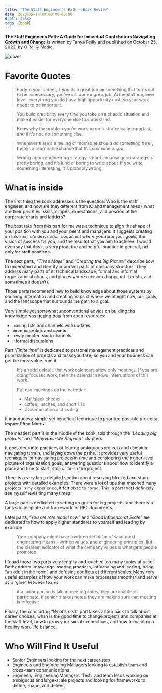 ```yaml
---
title: "The Staff Engineer's Path — Book Review"
date: 2023-05-14T00:00:00+08:00  
draft: false  
tags: [book]
---
```


**The Staff Engineer's Path: A Guide for Individual Contributors Navigating Growth and Change** is written by Tanya Reilly and published on October 25, 2022, by O'Reilly Media.


![cover](/images/15-book-review-the-staff-engineers-path/cover.jpg#center)

# Favorite Quotes

> Early in your career, if you do a great job on something that turns out to be unnecessary, you’ve still done a great job. At the staff engineer level, everything you do has a high opportunity cost, so your work needs to be important.
> 

> You build credibility every time you take on a chaotic situation and make it easier for everyone else to understand.
> 

> Know why the problem you’re working on is strategically important, and if it’s not, do something else.
> 

> Whenever there's a feeling of “someone should do something here”, there s a reasonable chance that this someone is you.
> 

> Writing about engineering strategy is hard because good strategy is pretty boring, and it's kind of boring to write about. If you write something interesting, it's probably wrong.
> 

# What is inside

The first thing the book addresses is the question: Who is the staff engineer, and how are they different from IC and management roles? What are their priorities, skills, scopes, expectations, and position at the corporate charts and ladders?

The best take from this part for me was a technique to align the shape of your position with you and your peers and managers. It suggests creating an informal *role description* document where you state your goals, the vision of success for you, and the results that you aim to achieve. I would even say that this is a very proactive and helpful practice in general, not only for staff positions.

The next parts, *“Three Maps”* and *“Creating the Big Picture”* describe how to understand and identify important parts of company structure. They address many parts of it: technical landscape, formal and informal organizational charts, and places where decisions happen(if it exists, and sometimes it doesn't). 

Those parts recommend how to build knowledge about those systems by sourcing information and creating maps of where we at right now, our goals, and the landscape that surrounds the path to a goal.

Very simple yet somewhat unconventional advice on building this knowledge was getting data from open resources:

- mailing lists and channels with updates
- open calendars and events
- newly created slack channels
- informal discussions

Part *“Finite time”* is dedicated to personal management practices and prioritization of projects and tasks you take, so you and your business can get the most value from it.

> It’s an odd default, that work calendars show only meetings. If you are doing focused work, then the calendar shows interruptions of this work.
> 
> 
> Put non-meetings on the calendar:
> 
> - Mail/slack checks
> - coffee, lunches, and short 1:1s
> - Documentation and coding

It introduces a simple yet beneficial technique to prioritize possible projects: Impact Effort Matrix.

The meatiest part is in the middle of the book, told through the *“Leading big projects”* and *“Why Have We Stopped”* chapters. 

It goes deep into practices of leading ambiguous projects and domains: navigating terrain, and laying down the paths. It provides very useful techniques for navigating projects in time and considering the higher-level picture of organization goals, answering questions about how to identify a place and time to start, stop or finish the project.

There is a very large detailed section about resolving blocked and stuck projects with detailed examples. There were a lot of tips that matched many projects in my experience, It felt close to home. This is part that I definitely see myself revisiting many times.

A large part is dedicated to setting up goals for big projects, and there is a fantastic template and framework for RFC documents.

Later parts, *“You are role model now”* and *“Good Influence at Scale”* are dedicated to how to apply higher standards to yourself and leading by example

> Your company might have a written definition of what good engineering means - written values, and engineering principles. But the clearest indicator of what the company values is what gets people promoted.
> 

I found those two parts very lengthy and touched too many topics at once. Both address knowledge-sharing practices, influencing and leading, being “an adult in the room” and defusing conflicts at different scales. Many very useful examples of how your work can make processes smoother and serve as a “glue” between teams.

> if a junior person is taking meeting notes, they are unable to participate. If senior is takes notes, they are making sure that meeting is effective
> 

Finally, the concluding “*What’s next”* part takes a step back to talk about career choices, when is the good time to change projects and companies at the staff level, how to grow your social connections, and how to maintain a healthy work-life balance.

# Who Will Find It Useful

- Senior Engineers looking for the next career step
- Engineers and Engineering Managers looking to establish team and cross-team communications.
- Engineers,  Engineering Managers, Tech, and team leads working on ambiguous and large-scale projects and looking for frameworks to define, shape, and deliver.